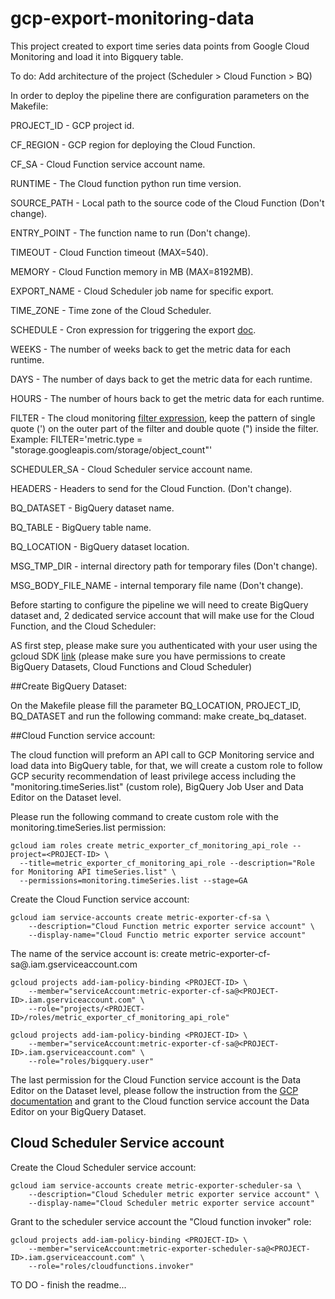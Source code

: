 # gcp-export-monitoring-data

This project created to export time series data points from Google Cloud Monitoring and load it into Bigquery table.

To do: Add architecture of the project (Scheduler > Cloud Function > BQ)

In order to deploy the pipeline there are configuration parameters on the Makefile:

PROJECT_ID - GCP project id.

CF_REGION - GCP region for deploying the Cloud Function.

CF_SA - Cloud Function service account name.

RUNTIME - The Cloud function python run time version. 

SOURCE_PATH - Local path to the source code of the Cloud Function (Don't change).

ENTRY_POINT - The function name to run (Don't change).

TIMEOUT - Cloud Function timeout (MAX=540).

MEMORY - Cloud Function memory in MB (MAX=8192MB).

EXPORT_NAME - Cloud Scheduler job name for specific export.

TIME_ZONE - Time zone of the Cloud Scheduler.

SCHEDULE - Cron expression for triggering the export [doc](https://cloud.google.com/scheduler/docs/configuring/cron-job-schedules).

WEEKS - The number of weeks back to get the metric data for each runtime.

DAYS - The number of days back to get the metric data for each runtime.

HOURS - The number of hours back to get the metric data for each runtime.

FILTER - The cloud monitoring [filter expression](https://cloud.google.com/monitoring/api/v3/filters), keep the pattern of single quote (') on the outer part of the filter and double quote (") inside the filter. Example: FILTER='metric.type = "storage.googleapis.com/storage/object_count"'

SCHEDULER_SA - Cloud Scheduler service account name.

HEADERS - Headers to send for the Cloud Function. (Don't change).

BQ_DATASET - BigQuery dataset name.

BQ_TABLE - BigQuery table name.

BQ_LOCATION - BigQuery dataset location.

MSG_TMP_DIR - internal directory path for temporary files (Don't change). 

MSG_BODY_FILE_NAME - internal temporary file name (Don't change).

Before starting to configure the pipeline we will need to create BigQuery dataset and, 2 dedicated service account that will make use for the Cloud Function, and the Cloud Scheduler:

AS first step, please make sure you authenticated with your user using the gcloud SDK [link](https://cloud.google.com/sdk/gcloud/reference/auth/login) (please make sure you have permissions to create BigQuery Datasets, Cloud Functions and Cloud Scheduler)

##Create BigQuery Dataset:

On the Makefile please fill the parameter BQ_LOCATION, PROJECT_ID, BQ_DATASET and run the following command: make create_bq_dataset.

##Cloud Function service account:

The cloud function will preform an API call to GCP Monitoring service and load data into BigQuery table, for that, we will create a custom role to follow GCP security recommendation of least privilege access including the "monitoring.timeSeries.list" (custom role), BigQuery Job User and Data Editor on the Dataset level.

Please run the following command to create custom role with the monitoring.timeSeries.list permission:
```
gcloud iam roles create metric_exporter_cf_monitoring_api_role --project=<PROJECT-ID> \
  --title=metric_exporter_cf_monitoring_api_role --description="Role for Monitoring API timeSeries.list" \
  --permissions=monitoring.timeSeries.list --stage=GA
```

Create the Cloud Function service account:

```
gcloud iam service-accounts create metric-exporter-cf-sa \
    --description="Cloud Function metric exporter service account" \
    --display-name="Cloud Functio metric exporter service account"
```
The name of the service account is: create metric-exporter-cf-sa@<PROJECT-ID>.iam.gserviceaccount.com
```
gcloud projects add-iam-policy-binding <PROJECT-ID> \
    --member="serviceAccount:metric-exporter-cf-sa@<PROJECT-ID>.iam.gserviceaccount.com" \
    --role="projects/<PROJECT-ID>/roles/metric_exporter_cf_monitoring_api_role"
```

```
gcloud projects add-iam-policy-binding <PROJECT-ID> \
    --member="serviceAccount:metric-exporter-cf-sa@<PROJECT-ID>.iam.gserviceaccount.com" \
    --role="roles/bigquery.user"
```

The last permission for the Cloud Function service account is the Data Editor on the Dataset level, please follow the instruction from the [GCP documentation](https://cloud.google.com/bigquery/docs/dataset-access-controls#granting_access_to_a_dataset) and grant to the Cloud function service account the Data Editor on your BigQuery Dataset.

## Cloud Scheduler Service account 
Create the Cloud Scheduler service account:

```
gcloud iam service-accounts create metric-exporter-scheduler-sa \
    --description="Cloud Scheduler metric exporter service account" \
    --display-name="Cloud Scheduler metric exporter service account"
```

Grant to the scheduler service account the "Cloud function invoker" role:

```
gcloud projects add-iam-policy-binding <PROJECT-ID> \
    --member="serviceAccount:metric-exporter-scheduler-sa@<PROJECT-ID>.iam.gserviceaccount.com" \
    --role="roles/cloudfunctions.invoker"
```

TO DO - finish the readme...